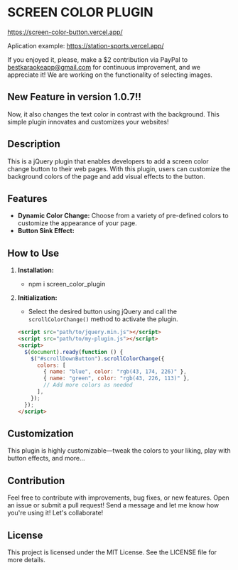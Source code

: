 # SCREEN COLOR PLUGIN

https://screen-color-button.vercel.app/

Aplication example:
https://station-sports.vercel.app/

If you enjoyed it, please, make a $2 contribution via PayPal to bestkaraokeapp@gmail.com for continuous improvement, and we appreciate it!
We are working on the functionality of selecting images.

## New Feature in version 1.0.7!! 
Now, it also changes the text color in contrast with the background.
This simple plugin innovates and customizes your websites!

## Description
This is a jQuery plugin that enables developers to add a screen color change button to their web pages. With this plugin, users can customize the background colors of the page and add visual effects to the button.

## Features

- **Dynamic Color Change:** Choose from a variety of pre-defined colors to customize the appearance of your page.
- **Button Sink Effect:** 

## How to Use

1. **Installation:**
   - npm i screen_color_plugin

2. **Initialization:**
   - Select the desired button using jQuery and call the `scrollColorChange()` method to activate the plugin.

   ```html
   <script src="path/to/jquery.min.js"></script>
   <script src="path/to/my-plugin.js"></script>
   <script>
     $(document).ready(function () {
       $("#scrollDownButton").scrollColorChange({
         colors: [
           { name: "blue", color: "rgb(43, 174, 226)" },
           { name: "green", color: "rgb(43, 226, 113)" },
           // Add more colors as needed
         ],
       });
     });
   </script>
   
## Customization
This plugin is highly customizable—tweak the colors to your liking, play with button effects, and more...

## Contribution
Feel free to contribute with improvements, bug fixes, or new features. Open an issue or submit a pull request!
Send a message and let me know how you're using it!
Let's collaborate!

## License
This project is licensed under the MIT License. See the LICENSE file for more details.
